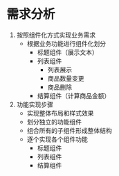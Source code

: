 # 需求分析
1. 按照组件化方式实现业务需求
   - 根据业务功能进行组件化划分
     - 标题组件（展示文本）
     - 列表组件
       - 列表展示
       - 商品数量变更
       - 商品删除
     - 结算组件（计算商品金额）
2. 功能实现步骤
   - 实现整体布局和样式效果
   - 划分独立的功能组件
   - 组合所有的子组件形成整体结构
   - 逐个实现各个组件功能
     - 标题组件
     - 列表组件
     - 结算组件